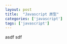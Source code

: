 ```yaml
---
layout: post
title:  "Javascript 原型"
categories: ['javascript']
tags: ['javascript']
---
```

asdf
sdf